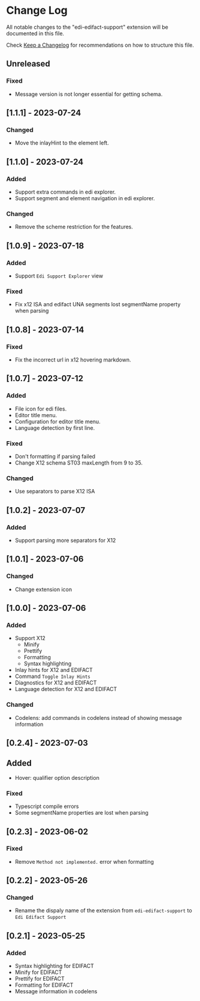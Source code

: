 # Change Log

All notable changes to the "edi-edifact-support" extension will be documented in this file.

Check [Keep a Changelog](http://keepachangelog.com/) for recommendations on how to structure this file.

## Unreleased

### Fixed

- Message version is not longer essential for getting schema.


## [1.1.1] - 2023-07-24

### Changed

- Move the inlayHint to the element left.


## [1.1.0] - 2023-07-24

### Added

- Support extra commands in edi explorer.
- Support segment and element navigation in edi explorer.

### Changed

- Remove the scheme restriction for the features.


## [1.0.9] - 2023-07-18

### Added

- Support `Edi Support Explorer` view

### Fixed

- Fix x12 ISA and edifact UNA segments lost segmentName property when parsing


## [1.0.8] - 2023-07-14

### Fixed

- Fix the incorrect url in x12 hovering markdown.


## [1.0.7] - 2023-07-12

### Added

- File icon for edi files.
- Editor title menu.
- Configuration for editor title menu.
- Language detection by first line.

### Fixed

- Don't formatting if parsing failed
- Change X12 schema ST03 maxLength from 9 to 35.

### Changed
- Use separators to parse X12 ISA


## [1.0.2] - 2023-07-07

### Added

- Support parsing more separators for X12

## [1.0.1] - 2023-07-06

### Changed

- Change extension icon

## [1.0.0] - 2023-07-06

### Added

- Support X12
  - Minify
  - Prettify
  - Formatting
  - Syntax highlighting
- Inlay hints for X12 and EDIFACT
- Command `Toggle Inlay Hints`
- Diagnostics for X12 and EDIFACT
- Language detection for X12 and EDIFACT


### Changed

- Codelens: add commands in codelens instead of showing message information

## [0.2.4] - 2023-07-03

## Added

- Hover: qualifier option description

### Fixed

- Typescript compile errors
- Some segmentName properties are lost when parsing

## [0.2.3] - 2023-06-02

### Fixed

- Remove `Method not implemented.` error when formatting

## [0.2.2] - 2023-05-26

### Changed

- Rename the dispaly name of the extension from `edi-edifact-support` to `Edi Edifact Support`

## [0.2.1] - 2023-05-25

### Added

- Syntax highlighting for EDIFACT
- Minify for EDIFACT
- Prettify for EDIFACT
- Formatting for EDIFACT
- Message information in codelens

